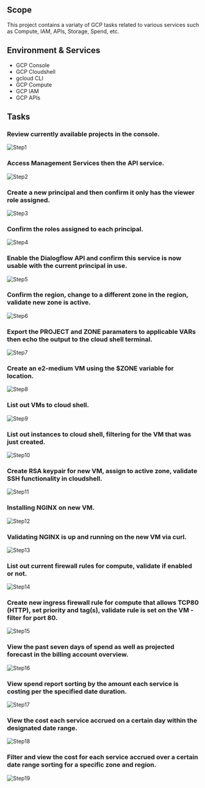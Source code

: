 ## Scope
This project contains a variaty of GCP tasks related to various services such as Compute, IAM, APIs, Storage, Spend, etc.

## Environment & Services
- GCP Console
- GCP Cloudshell 
- gcloud CLI
- GCP Compute
- GCP IAM
- GCP APIs

## Tasks

### Review currently available projects in the console.
![Step1](images/step1.png)

### Access Management Services then the API service.
![Step2](images/step2.png)

### Create a new principal and then confirm it only has the viewer role assigned.
![Step3](images/step3.png)

### Confirm the roles assigned to each principal.
![Step4](images/step4.png)

### Enable the Dialogflow API and confirm this service is now usable with the current principal in use.
![Step5](images/step5.png)

### Confirm the region, change to a different zone in the region, validate new zone is active. 
![Step6](images/step6.png)

### Export the PROJECT and ZONE paramaters to applicable VARs then echo the output to the cloud shell terminal.
![Step7](images/step7.png)

### Create an e2-medium VM using the $ZONE variable for location.
![Step8](images/step8.png)

### List out VMs to cloud shell.
![Step9](images/step9.png)

### List out instances to cloud shell, filtering for the VM that was just created.
![Step10](images/step10.png)

### Create RSA keypair for new VM, assign to active zone, validate SSH functionality in cloudshell.
![Step11](images/step11.png)

### Installing NGINX on new VM.
![Step12](images/step12.png)

### Validating NGINX is up and running on the new VM via curl.
![Step13](images/step13.png)

### List out current firewall rules for compute, validate if enabled or not.
![Step14](images/step14.png)

### Create new ingress firewall rule for compute that allows TCP80 (HTTP), set priority and tag(s), validate rule is set on the VM - filter for  port 80.
![Step15](images/step15.png)

### View the past seven days of spend as well as projected forecast in the billing account overview.
![Step16](images/step16.png)

### View spend report sorting by the amount each service is costing per the specified date duration.
![Step17](images/step17.png)

### View the cost each service accrued on a certain day within the designated date range.
![Step18](images/step18.png)

### Filter and view the cost for each service accrued over a certain date range sorting for a specific zone and region. 
![Step19](images/step19.png)
